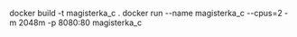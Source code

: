 ﻿docker build -t magisterka_c .
docker run --name magisterka_c --cpus=2 -m 2048m -p 8080:80 magisterka_c
